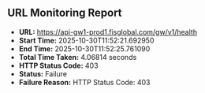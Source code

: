 ## URL Monitoring Report

- **URL:** https://api-gw1-prod1.fisglobal.com/gw/v1/health
- **Start Time:** 2025-10-30T11:52:21.692950
- **End Time:** 2025-10-30T11:52:25.761090
- **Total Time Taken:** 4.06814 seconds
- **HTTP Status Code:** 403
- **Status:** Failure
- **Failure Reason:** HTTP Status Code: 403
